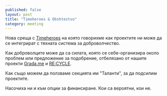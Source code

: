 ```yaml
---
published: false
layout: post
title: "Timeheroes & Obshtestvo"
category: meeting
---
```


Нова среща с [Timeheroes](https://timeheroes.org/) на която говорихме как проектите ни може да се интегрират с тяхната система за доброволчество.

Как доброволците може да са силата, която се себе-организира около проблем или предложение за подобрение, отбелязано от нашите проекти [Grada.me](http://www.grada.me/ ) и [RE:CYCLE](http://recycle.obshtestvo.bg/).

Как също можем да ползваме секцията им "Таланти", за да подсилим проектите.

Насочиха ни и към опции за финансиране. Кои са вероятни, кои не.